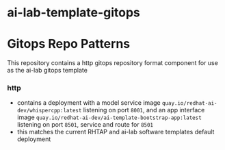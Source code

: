 # ai-lab-template-gitops

# Gitops Repo Patterns

This repository contains a http gitops repository format component for use as the ai-lab gitops template

### http 
- contains a deployment with a model service image `quay.io/redhat-ai-dev/whispercpp:latest` listening on port `8001`, and an app interface image `quay.io/redhat-ai-dev/ai-template-bootstrap-app:latest` listening on port `8501`, service and route for `8501`
- this matches the current RHTAP and ai-lab software templates default deployment